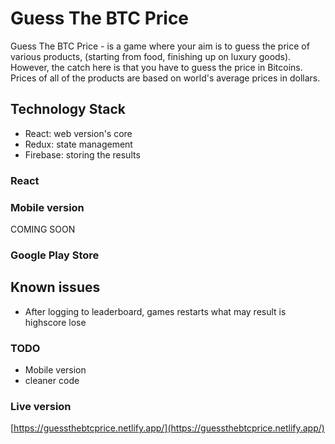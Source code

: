 # Guess The BTC Price

Guess The BTC Price - is a game where your aim is to guess the price of various products, (starting from food, finishing up on luxury goods). However, the catch here is that you have to guess the price in Bitcoins. Prices of all of the products are based on world's average prices in dollars.

## Technology Stack

- React: web version's core
- Redux: state management
- Firebase: storing the results

### React


### Mobile version

COMING SOON

### Google Play Store


## Known issues

- After logging to leaderboard, games restarts what may result is highscore lose

### TODO

- Mobile version
- cleaner code

### Live version

[https://guessthebtcprice.netlify.app/](https://guessthebtcprice.netlify.app/)

